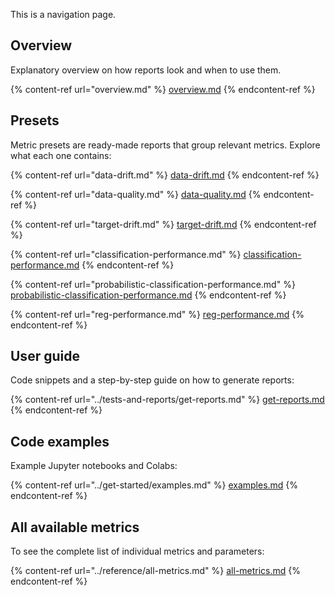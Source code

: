 This is a navigation page.

## Overview

Explanatory overview on how reports look and when to use them. 

{% content-ref url="overview.md" %}
[overview.md](overview.md)
{% endcontent-ref %}

## Presets

Metric presets are ready-made reports that group relevant metrics. Explore what each one contains:

{% content-ref url="data-drift.md" %}
[data-drift.md](data-drift.md)
{% endcontent-ref %}

{% content-ref url="data-quality.md" %}
[data-quality.md](data-quality.md)
{% endcontent-ref %}

{% content-ref url="target-drift.md" %}
[target-drift.md](target-drift.md)
{% endcontent-ref %}

{% content-ref url="classification-performance.md" %}
[classification-performance.md](classification-performance.md)
{% endcontent-ref %}

{% content-ref url="probabilistic-classification-performance.md" %}
[probabilistic-classification-performance.md](probabilistic-classification-performance.md)
{% endcontent-ref %}

{% content-ref url="reg-performance.md" %}
[reg-performance.md](reg-performance.md)
{% endcontent-ref %}

## User guide

Code snippets and a step-by-step guide on how to generate reports:

{% content-ref url="../tests-and-reports/get-reports.md" %}
[get-reports.md](../tests-and-reports/get-reports.md)
{% endcontent-ref %}

## Code examples

Example Jupyter notebooks and Colabs:

{% content-ref url="../get-started/examples.md" %}
[examples.md](../get-started/examples.md)
{% endcontent-ref %}

## All available metrics

To see the complete list of individual metrics and parameters:

{% content-ref url="../reference/all-metrics.md" %}
[all-metrics.md](../reference/all-metrics.md)
{% endcontent-ref %}
